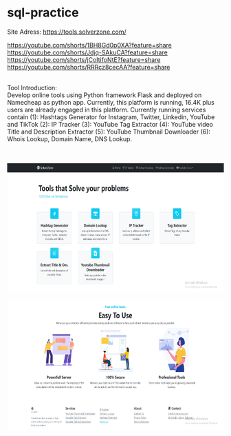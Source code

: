 # sql-practice

Site Adress: https://tools.solverzone.com/<br>

https://youtube.com/shorts/1BH8Gd0p0XA?feature=share<br>
https://youtube.com/shorts/Jdjq-SAkuCA?feature=share<br>
https://youtube.com/shorts/jCoItifoNtE?feature=share<br>
https://youtube.com/shorts/RRRcz8cecAA?feature=share<br>

</div>
<br>
Tool Introduction:<br>
Develop online tools using Python framework Flask and deployed on Namecheap as python app. Currently, this platform is running, 16.4K plus users are already engaged in this platform. Currently running services contain (1): Hashtags Generator for Instagram, Twitter, Linkedin, YouTube and TikTok (2): IP Tracker (3): YouTube Tag Extractor (4): YouTube video Title and Description Extractor (5): YouTube Thumbnail Downloader (6): Whois Lookup, Domain Name, DNS Lookup.

<br><br>
<img src="https://github.com/sohaibcs1/Online_tools_Flask_Python/blob/main/a.PNG" alt="Website Site" width="600" height="300">
<br><br>
<img src="https://github.com/sohaibcs1/Online_tools_Flask_Python/blob/main/b.PNG" alt="Website Site" width="600" height="300">
